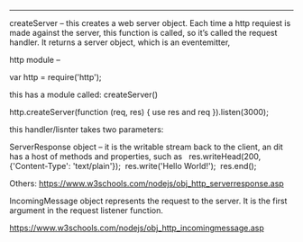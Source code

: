 

 
---- 

createServer – this creates a web server object.  Each time a http requiest is made against the server, this function is called, so it’s called the request handler.  It returns a server object, which is an eventemitter, 


http module – 

var http = require('http');

this has a module called: createServer() 

http.createServer(function (req, res) { use res and req }).listen(3000);

this handler/lisnter takes two parameters: 

ServerResponse object – it is the writable stream back to the client, an dit has a host of methods and properties, such as
  res.writeHead(200, {'Content-Type': 'text/plain'});  res.write('Hello World!');  res.end();

Others: https://www.w3schools.com/nodejs/obj_http_serverresponse.asp


IncomingMessage object represents the request to the server.  It is the first argument in the request listener function. 

https://www.w3schools.com/nodejs/obj_http_incomingmessage.asp
